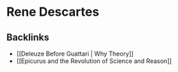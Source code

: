 # Rene Descartes



## Backlinks

-   [[Deleuze Before Guattari | Why Theory]]
-   [[Epicurus and the Revolution of Science and Reason]]
